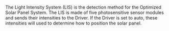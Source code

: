 The Light Intensity System (LIS) is the detection method for the Optimized Solar Panel System. The LIS is made of five
photosensitive sensor modules and sends their intensities to the Driver. If the Driver is set to auto, these intensities will
used to determine how to position the solar panel. 
